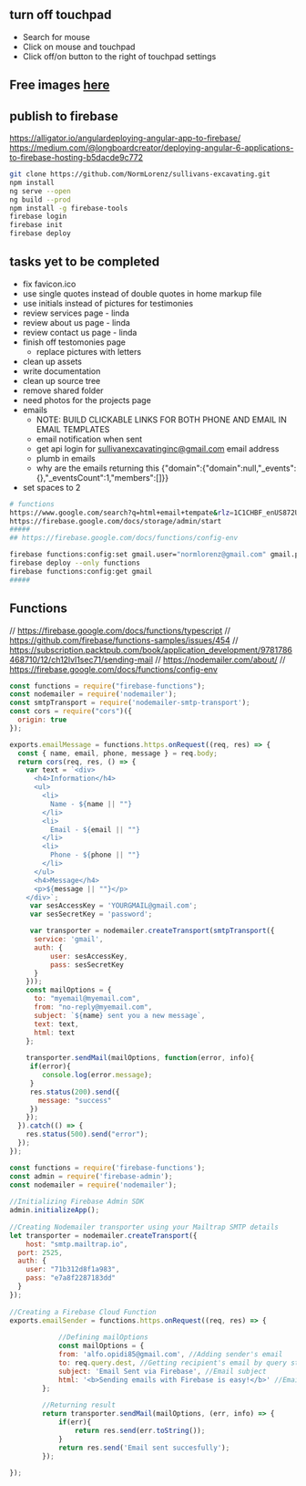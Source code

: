 ## turn off touchpad
* Search for mouse
* Click on mouse and touchpad
* Click off/on button to the right of touchpad settings

## Free images [here](www.pixabay.com)

## publish to firebase
https://alligator.io/angulardeploying-angular-app-to-firebase/
https://medium.com/@longboardcreator/deploying-angular-6-applications-to-firebase-hosting-b5dacde9c772

```bash
git clone https://github.com/NormLorenz/sullivans-excavating.git
npm install
ng serve --open
ng build --prod
npm install -g firebase-tools
firebase login
firebase init
firebase deploy
```

## tasks yet to be completed
* fix favicon.ico
* use single quotes instead of double quotes in home markup file
* use initials instead of pictures for testimonies
* review services page - linda
* review about us page - linda
* review contact us page - linda
* finish off testomonies page
  * replace pictures with letters
* clean up assets
* write documentation
* clean up source tree
* remove shared folder
* need photos for the projects page
* emails
  * NOTE: BUILD CLICKABLE LINKS FOR BOTH PHONE AND EMAIL IN EMAIL TEMPLATES
  * email notification when sent
  * get api login for sullivanexcavatinginc@gmail.com email address
  * plumb in emails
  * why are the emails returning this {"domain":{"domain":null,"_events":{},"_eventsCount":1,"members":[]}}
* set spaces to 2

```bash
# functions
https://www.google.com/search?q=html+email+tempate&rlz=1C1CHBF_enUS872US872&oq=html+email+tempate&aqs=chrome..69i57j0i10i457j0i10l6.15417j0j7&sourceid=chrome&ie=UTF-8
https://firebase.google.com/docs/storage/admin/start
#####
## https://firebase.google.com/docs/functions/config-env

firebase functions:config:set gmail.user="normlorenz@gmail.com" gmail.pass=""
firebase deploy --only functions
firebase functions:config:get gmail
#####
```
## Functions
// https://firebase.google.com/docs/functions/typescript
// https://github.com/firebase/functions-samples/issues/454
// https://subscription.packtpub.com/book/application_development/9781786468710/12/ch12lvl1sec71/sending-mail
// https://nodemailer.com/about/
// https://firebase.google.com/docs/functions/config-env


```javascript
const functions = require("firebase-functions");
const nodemailer = require('nodemailer');
const smtpTransport = require('nodemailer-smtp-transport');
const cors = require("cors")({
  origin: true
});

exports.emailMessage = functions.https.onRequest((req, res) => {
  const { name, email, phone, message } = req.body;
  return cors(req, res, () => {
    var text = `<div>
      <h4>Information</h4>
      <ul>
        <li>
          Name - ${name || ""}
        </li>
        <li>
          Email - ${email || ""}
        </li>
        <li>
          Phone - ${phone || ""}
        </li>
      </ul>
      <h4>Message</h4>
      <p>${message || ""}</p>
    </div>`;
     var sesAccessKey = 'YOURGMAIL@gmail.com';
     var sesSecretKey = 'password';

     var transporter = nodemailer.createTransport(smtpTransport({
      service: 'gmail',
      auth: {
          user: sesAccessKey,
          pass: sesSecretKey
      }
    }));
    const mailOptions = {
      to: "myemail@myemail.com",
      from: "no-reply@myemail.com",
      subject: `${name} sent you a new message`,
      text: text,
      html: text
    };
    
    transporter.sendMail(mailOptions, function(error, info){
     if(error){
        console.log(error.message);
     }
     res.status(200).send({
       message: "success"
     })
    });
  }).catch(() => {
    res.status(500).send("error");
  });
});
```

```javascript
const functions = require('firebase-functions');
const admin = require('firebase-admin');
const nodemailer = require('nodemailer');
 
//Initializing Firebase Admin SDK
admin.initializeApp();
 
//Creating Nodemailer transporter using your Mailtrap SMTP details
let transporter = nodemailer.createTransport({
    host: "smtp.mailtrap.io",
  port: 2525,  
  auth: {
    user: "71b312d8f1a983",
    pass: "e7a8f2287183dd"
  }
});
 
//Creating a Firebase Cloud Function
exports.emailSender = functions.https.onRequest((req, res) => {   
      
            //Defining mailOptions
            const mailOptions = {
            from: 'alfo.opidi85@gmail.com', //Adding sender's email
            to: req.query.dest, //Getting recipient's email by query string
            subject: 'Email Sent via Firebase', //Email subject
            html: '<b>Sending emails with Firebase is easy!</b>' //Email content in HTML
        };
  
        //Returning result
        return transporter.sendMail(mailOptions, (err, info) => {
            if(err){
                return res.send(err.toString());
            }
            return res.send('Email sent succesfully');
        });
       
});
```